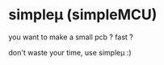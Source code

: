 # simpleµ (simpleMCU)

you want to make a small pcb ? fast ?

don't waste your time, use simpleµ :)
